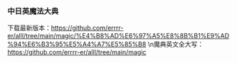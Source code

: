 ### 中日英魔法大典
下载最新版本：https://github.com/errrr-er/alll/tree/main/magic/%E4%B8%AD%E6%97%A5%E8%8B%B1%E9%AD%94%E6%B3%95%E5%A4%A7%E5%85%B8
\n魔典英文全大写：https://github.com/errrr-er/alll/tree/main/magic
